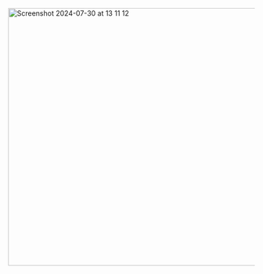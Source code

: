 <img width="525" alt="Screenshot 2024-07-30 at 13 11 12" src="https://github.com/user-attachments/assets/6d82de40-2ef6-4426-b4b2-6ec24c5d8360">
